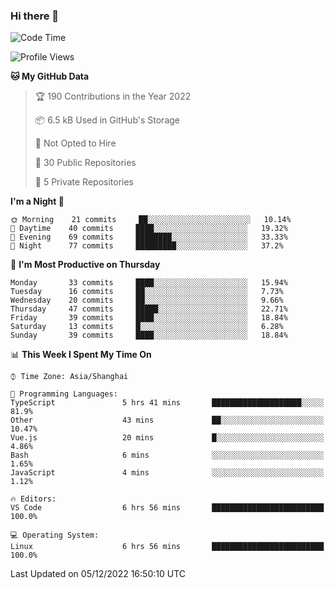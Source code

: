 ### Hi there 👋

<!--
**robinWongM/robinWongM** is a ✨ _special_ ✨ repository because its `README.md` (this file) appears on your GitHub profile.

Here are some ideas to get you started:

- 🔭 I’m currently working on ...
- 🌱 I’m currently learning ...
- 👯 I’m looking to collaborate on ...
- 🤔 I’m looking for help with ...
- 💬 Ask me about ...
- 📫 How to reach me: ...
- 😄 Pronouns: ...
- ⚡ Fun fact: ...
-->

<!--START_SECTION:waka-->
![Code Time](http://img.shields.io/badge/Code%20Time-60%20hrs%201%20min-blue)

![Profile Views](http://img.shields.io/badge/Profile%20Views-0-blue)

**🐱 My GitHub Data** 

> 🏆 190 Contributions in the Year 2022
 > 
> 📦 6.5 kB Used in GitHub's Storage 
 > 
> 🚫 Not Opted to Hire
 > 
> 📜 30 Public Repositories 
 > 
> 🔑 5 Private Repositories  
 > 
**I'm a Night 🦉** 

```text
🌞 Morning    21 commits     ██░░░░░░░░░░░░░░░░░░░░░░░   10.14% 
🌆 Daytime    40 commits     ████░░░░░░░░░░░░░░░░░░░░░   19.32% 
🌃 Evening    69 commits     ████████░░░░░░░░░░░░░░░░░   33.33% 
🌙 Night      77 commits     █████████░░░░░░░░░░░░░░░░   37.2%

```
📅 **I'm Most Productive on Thursday** 

```text
Monday       33 commits     ████░░░░░░░░░░░░░░░░░░░░░   15.94% 
Tuesday      16 commits     ██░░░░░░░░░░░░░░░░░░░░░░░   7.73% 
Wednesday    20 commits     ██░░░░░░░░░░░░░░░░░░░░░░░   9.66% 
Thursday     47 commits     █████░░░░░░░░░░░░░░░░░░░░   22.71% 
Friday       39 commits     ████░░░░░░░░░░░░░░░░░░░░░   18.84% 
Saturday     13 commits     █░░░░░░░░░░░░░░░░░░░░░░░░   6.28% 
Sunday       39 commits     ████░░░░░░░░░░░░░░░░░░░░░   18.84%

```


📊 **This Week I Spent My Time On** 

```text
⌚︎ Time Zone: Asia/Shanghai

💬 Programming Languages: 
TypeScript               5 hrs 41 mins       ████████████████████░░░░░   81.9% 
Other                    43 mins             ██░░░░░░░░░░░░░░░░░░░░░░░   10.47% 
Vue.js                   20 mins             █░░░░░░░░░░░░░░░░░░░░░░░░   4.86% 
Bash                     6 mins              ░░░░░░░░░░░░░░░░░░░░░░░░░   1.65% 
JavaScript               4 mins              ░░░░░░░░░░░░░░░░░░░░░░░░░   1.12%

🔥 Editors: 
VS Code                  6 hrs 56 mins       █████████████████████████   100.0%

💻 Operating System: 
Linux                    6 hrs 56 mins       █████████████████████████   100.0%

```


 Last Updated on 05/12/2022 16:50:10 UTC
<!--END_SECTION:waka-->
